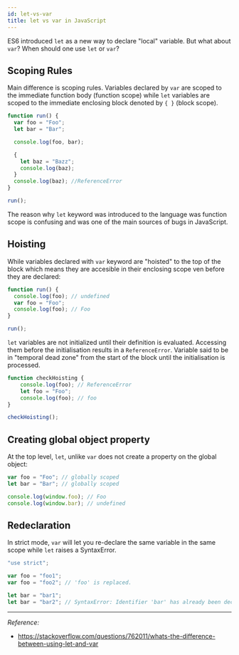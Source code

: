 ```yaml
---
id: let-vs-var
title: let vs var in JavaScript
---
```


ES6 introduced `let` as a new way to declare "local" variable. But what about `var`? When should one use `let` or `var`?

## Scoping Rules

Main difference is scoping rules. Variables declared by `var` are scoped to the immediate function body (function scope) while `let` variables are scoped to the immediate enclosing block denoted by `{ }` (block scope).

```javascript
function run() {
  var foo = "Foo";
  let bar = "Bar";

  console.log(foo, bar);

  {
    let baz = "Bazz";
    console.log(baz);
  }
  console.log(baz); //ReferenceError
}

run();
```

The reason why `let` keyword was introduced to the language was function scope is confusing and was one of the main sources of bugs in JavaScript.

## Hoisting

While variables declared with `var` keyword are "hoisted" to the top of the block which means they are accesible in their enclosing scope ven before they are declared:

```javascript
function run() {
  console.log(foo); // undefined
  var foo = "Foo";
  console.log(foo); // Foo
}

run();
```

`let` variables are not initialized until their definition is evaluated. Accessing them before the initialisation results in a `ReferenceError`. Variable said to be in "temporal dead zone" from the start of the block until the initialisation is processed.

```javascript
function checkHoisting {
    console.log(foo); // ReferenceError
    let foo = "Foo";
    console.log(foo); // foo
}

checkHoisting();
```

## Creating global object property

At the top level, `let`, unlike `var` does not create a property on the global object:

```javascript
var foo = "Foo"; // globally scoped
let bar = "Bar"; // globally scoped

console.log(window.foo); // Foo
console.log(window.bar); // undefined
```

## Redeclaration

In strict mode, `var` will let you re-declare the same variable in the same scope while `let` raises a SyntaxError.

```javascript
"use strict";

var foo = "foo1";
var foo = "foo2"; // 'foo' is replaced.

let bar = "bar1";
let bar = "bar2"; // SyntaxError: Identifier 'bar' has already been declared
```

---

_Reference:_

- https://stackoverflow.com/questions/762011/whats-the-difference-between-using-let-and-var

